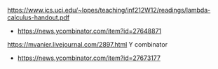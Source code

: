 https://www.ics.uci.edu/~lopes/teaching/inf212W12/readings/lambda-calculus-handout.pdf
* https://news.ycombinator.com/item?id=27648871

https://mvanier.livejournal.com/2897.html Y combinator
* https://news.ycombinator.com/item?id=27673177